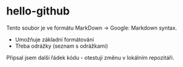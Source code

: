 # hello-github

Tento soubor je ve formátu MarkDown -> Google: Markdown syntax.
- Umožňuje základní formátování
- Třeba odrážky (seznam s odrážkami)

Připsal jsem další řádek kódu - otestuji změnu v lokálním repozitáři.
